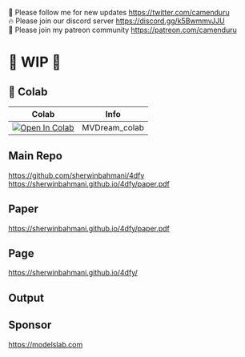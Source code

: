 🐣 Please follow me for new updates https://twitter.com/camenduru <br />
🔥 Please join our discord server https://discord.gg/k5BwmmvJJU <br />
🥳 Please join my patreon community https://patreon.com/camenduru <br />

# 🚦 WIP 🚦

## 🦒 Colab

| Colab | Info
| --- | --- |
[![Open In Colab](https://colab.research.google.com/assets/colab-badge.svg)](https://colab.research.google.com/github/camenduru/MVDream-colab/blob/main/MVDream_colab.ipynb) | MVDream_colab

## Main Repo
https://github.com/sherwinbahmani/4dfy  <br />
https://sherwinbahmani.github.io/4dfy/paper.pdf  <br />

## Paper
https://sherwinbahmani.github.io/4dfy/paper.pdf

## Page
https://sherwinbahmani.github.io/4dfy/

## Output

## Sponsor
https://modelslab.com
